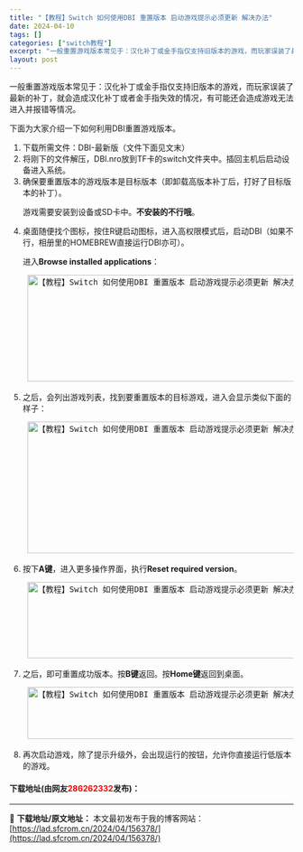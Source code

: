 ```yaml
---
title: "【教程】Switch 如何使用DBI 重置版本 启动游戏提示必须更新 解决办法"
date: 2024-04-10
tags: []
categories: ["switch教程"]
excerpt: "一般重置游戏版本常见于：汉化补丁或金手指仅支持旧版本的游戏，而玩家误装了最新的补丁，就会造成汉化补丁或者金手指失效的情况，有可能还会造成游戏无法进入并报错等情况。 下面为大家介绍一下如何利用DBI重置游戏版本。 下载所需文件：DBI-最新版（文件下面见文末） 将刚下的文件解压，DBI.nro放到TF&hellip;"
layout: post
---
```


 <p>一般重置游戏版本常见于：汉化补丁或金手指仅支持旧版本的游戏，而玩家误装了最新的补丁，就会造成汉化补丁或者金手指失效的情况，有可能还会造成游戏无法进入并报错等情况。</p> <p>下面为大家介绍一下如何利用DBI重置游戏版本。</p> <ol> <li>下载所需文件：DBI-最新版（文件下面见文末）</li> <li>将刚下的文件解压，DBI.nro放到TF卡的switch文件夹中。插回主机后启动设备进入系统。</li> <li>确保要重置版本的游戏版本是目标版本（即卸载高版本补丁后，打好了目标版本的补丁）。   <p>游戏需要安装到设备或SD卡中。<strong>不安装的不行哦</strong>。</p></li> <li>桌面随便找个图标，按住R键启动图标，进入高权限模式后，启动DBI（如果不行，相册里的HOMEBREW直接运行DBI亦可）。   <p>进入<strong>Browse installed applications</strong>：</p> <pre> <img src="https://lad.sfcrom.cn/wp-content/uploads/2024/04/20240410_66162dc8397c7.webp" style="width: 746px; height: 189px;" alt="【教程】Switch 如何使用DBI 重置版本 启动游戏提示必须更新 解决办法" /> </pre></li> <li>之后，会列出游戏列表，找到要重置版本的目标游戏，进入会显示类似下面的样子：   <pre> <img src="https://lad.sfcrom.cn/wp-content/uploads/2024/04/20240410_66162dc8907af.webp" style="width: 744px; height: 233px;" alt="【教程】Switch 如何使用DBI 重置版本 启动游戏提示必须更新 解决办法" /> </pre></li> <li>按下<strong>A键</strong>，进入更多操作界面，执行<strong>Reset required version</strong>。   <pre> <img src="https://lad.sfcrom.cn/wp-content/uploads/2024/04/20240410_66162dc8d6fe5.webp" style="width: 744px; height: 135px;" alt="【教程】Switch 如何使用DBI 重置版本 启动游戏提示必须更新 解决办法" /> </pre></li> <li>之后，即可重置成功版本。按<strong>B键</strong>返回。按<strong>Home键</strong>返回到桌面。   <pre> <img src="https://lad.sfcrom.cn/wp-content/uploads/2024/04/20240410_66162dc926d8a.webp" style="width: 745px; height: 92px;" alt="【教程】Switch 如何使用DBI 重置版本 启动游戏提示必须更新 解决办法" /> </pre></li> <li>再次启动游戏，除了提示升级外，会出现运行的按钮，允许你直接运行低版本的游戏。</li> </ol> <p><h4>下载地址(由网友<font color="red">286262332</font>发布)：</h4></p> 

---
📖 **下载地址/原文地址：** 本文最初发布于我的博客网站：[https://lad.sfcrom.cn/2024/04/156378/](https://lad.sfcrom.cn/2024/04/156378/)
